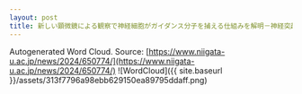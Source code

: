 ```yaml
---
layout: post
title: 新しい顕微鏡による観察で神経細胞がガイダンス分子を捕える仕組みを解明－神経突起先端の表面から伸縮する極小アンテナの発見－
---
```

Autogenerated Word Cloud.
Source\: [https://www.niigata-u.ac.jp/news/2024/650774/](https://www.niigata-u.ac.jp/news/2024/650774/)
![WordCloud]({{ site.baseurl }}/assets/313f7796a98ebb629150ea89795ddaff.png)